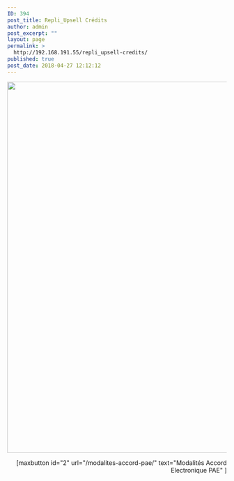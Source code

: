 ```yaml
---
ID: 394
post_title: Repli_Upsell Crédits
author: admin
post_excerpt: ""
layout: page
permalink: >
  http://192.168.191.55/repli_upsell-credits/
published: true
post_date: 2018-04-27 12:12:12
---
```

<a href="/wp-content/uploads/2018/04/Repli_Upsell_credit.gif"><img class="aligncenter size-full wp-image-415" src="/wp-content/uploads/2018/04/Repli_Upsell_credit.gif" alt="" width="1601" height="852" /></a>
<p style="text-align: right;">[maxbutton id="2" url="/modalites-accord-pae/" text="Modalités Accord Electronique PAE" ]</p>